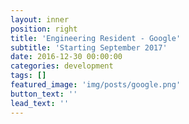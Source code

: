 ```yaml
---
layout: inner
position: right
title: 'Engineering Resident - Google'
subtitle: 'Starting September 2017'
date: 2016-12-30 00:00:00
categories: development
tags: []
featured_image: 'img/posts/google.png'
button_text: ''
lead_text: ''
---
```

